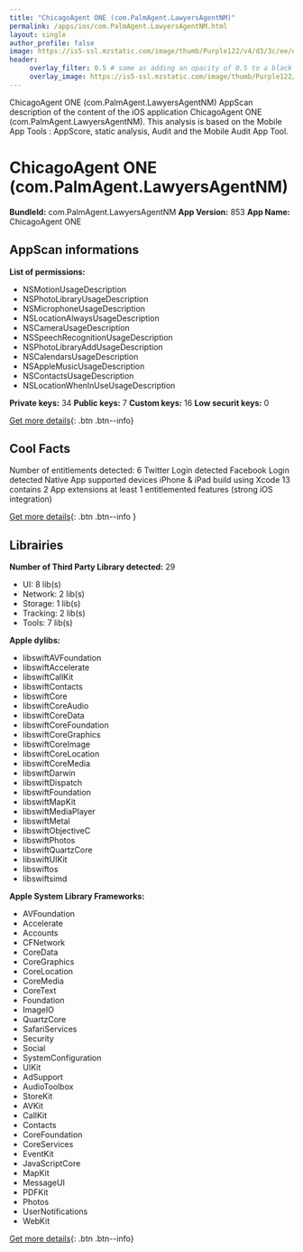 ```yaml
---
title: "ChicagoAgent ONE (com.PalmAgent.LawyersAgentNM)"
permalink: /apps/ios/com.PalmAgent.LawyersAgentNM.html
layout: single
author_profile: false
image: https://is5-ssl.mzstatic.com/image/thumb/Purple122/v4/d3/3c/ee/d33cee23-3b16-ddeb-7061-373e5bf13747/ChicagoAgent-0-0-1x_U007emarketing-0-0-0-7-0-0-sRGB-0-0-0-GLES2_U002c0-512MB-85-220-0-0.jpeg/512x512bb.jpg
header: 
     overlay_filter: 0.5 # same as adding an opacity of 0.5 to a black background
     overlay_image: https://is5-ssl.mzstatic.com/image/thumb/Purple122/v4/d3/3c/ee/d33cee23-3b16-ddeb-7061-373e5bf13747/ChicagoAgent-0-0-1x_U007emarketing-0-0-0-7-0-0-sRGB-0-0-0-GLES2_U002c0-512MB-85-220-0-0.jpeg/512x512bb.jpg
---
```

ChicagoAgent ONE (com.PalmAgent.LawyersAgentNM) AppScan description of the content of the iOS application ChicagoAgent ONE (com.PalmAgent.LawyersAgentNM). This analysis is based on the Mobile App Tools : AppScore, static analysis, Audit and the Mobile Audit App Tool.

# ChicagoAgent ONE (com.PalmAgent.LawyersAgentNM)

**BundleId:** com.PalmAgent.LawyersAgentNM
**App Version:** 853
**App Name:** ChicagoAgent ONE


## AppScan informations 

**List of permissions:** 
- NSMotionUsageDescription
- NSPhotoLibraryUsageDescription
- NSMicrophoneUsageDescription
- NSLocationAlwaysUsageDescription
- NSCameraUsageDescription
- NSSpeechRecognitionUsageDescription
- NSPhotoLibraryAddUsageDescription
- NSCalendarsUsageDescription
- NSAppleMusicUsageDescription
- NSContactsUsageDescription
- NSLocationWhenInUseUsageDescription
  
  
**Private keys:** 34
**Public keys:** 7
**Custom keys:** 16
**Low securit keys:** 0
  
[Get more details](/pricing.html){: .btn .btn--info}

## Cool Facts

Number of entitlements detected: 6
Twitter Login detected
Facebook Login detected
Native App
supported devices iPhone & iPad
build using Xcode 13
contains 2 App extensions
at least 1 entitlemented features (strong iOS integration)
  
[Get more details](/pricing.html){: .btn .btn--info }

## Librairies 
**Number of Third Party Library detected:** 29
- UI: 8 lib(s)
- Network: 2 lib(s)
- Storage: 1 lib(s)
- Tracking: 2 lib(s)
- Tools: 7 lib(s)


**Apple dylibs:**
- libswiftAVFoundation
- libswiftAccelerate
- libswiftCallKit
- libswiftContacts
- libswiftCore
- libswiftCoreAudio
- libswiftCoreData
- libswiftCoreFoundation
- libswiftCoreGraphics
- libswiftCoreImage
- libswiftCoreLocation
- libswiftCoreMedia
- libswiftDarwin
- libswiftDispatch
- libswiftFoundation
- libswiftMapKit
- libswiftMediaPlayer
- libswiftMetal
- libswiftObjectiveC
- libswiftPhotos
- libswiftQuartzCore
- libswiftUIKit
- libswiftos
- libswiftsimd


**Apple System Library Frameworks:**
- AVFoundation
- Accelerate
- Accounts
- CFNetwork
- CoreData
- CoreGraphics
- CoreLocation
- CoreMedia
- CoreText
- Foundation
- ImageIO
- QuartzCore
- SafariServices
- Security
- Social
- SystemConfiguration
- UIKit
- AdSupport
- AudioToolbox
- StoreKit
- AVKit
- CallKit
- Contacts
- CoreFoundation
- CoreServices
- EventKit
- JavaScriptCore
- MapKit
- MessageUI
- PDFKit
- Photos
- UserNotifications
- WebKit


  
[Get more details](/pricing.html){: .btn .btn--info}

